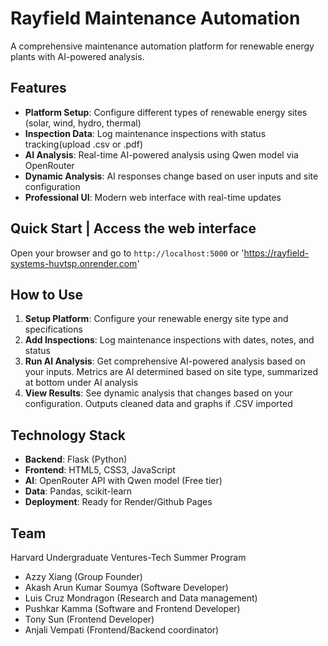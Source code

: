 # Rayfield Maintenance Automation

A comprehensive maintenance automation platform for renewable energy plants with AI-powered analysis.

## Features

- **Platform Setup**: Configure different types of renewable energy sites (solar, wind, hydro, thermal)
- **Inspection Data**: Log maintenance inspections with status tracking(upload .csv or .pdf)
- **AI Analysis**: Real-time AI-powered analysis using Qwen model via OpenRouter
- **Dynamic Analysis**: AI responses change based on user inputs and site configuration
- **Professional UI**: Modern web interface with real-time updates

## Quick Start | Access the web interface
   Open your browser and go to `http://localhost:5000` or 'https://rayfield-systems-huvtsp.onrender.com'

## How to Use

1. **Setup Platform**: Configure your renewable energy site type and specifications
2. **Add Inspections**: Log maintenance inspections with dates, notes, and status
3. **Run AI Analysis**: Get comprehensive AI-powered analysis based on your inputs. Metrics are AI determined based on site type, summarized at bottom under AI analysis
4. **View Results**: See dynamic analysis that changes based on your configuration. Outputs cleaned data and graphs if .CSV imported

## Technology Stack

- **Backend**: Flask (Python)
- **Frontend**: HTML5, CSS3, JavaScript
- **AI**: OpenRouter API with Qwen model (Free tier)
- **Data**: Pandas, scikit-learn
- **Deployment**: Ready for Render/Github Pages

## Team

Harvard Undergraduate Ventures-Tech Summer Program
- Azzy Xiang (Group Founder)
- Akash Arun Kumar Soumya (Software Developer)
- Luis Cruz Mondragon (Research and Data management)
- Pushkar Kamma (Software and Frontend Developer)
- Tony Sun (Frontend Developer)
- Anjali Vempati (Frontend/Backend coordinator)
